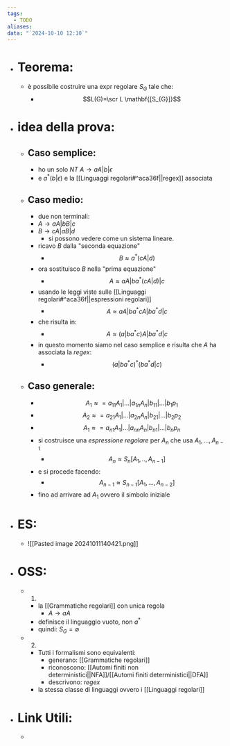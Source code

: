 ```yaml
---
tags:
  - TODO
aliases: 
data: "`2024-10-10 12:10`"
---
```

- # Teorema:
	- è possibile costruire una expr regolare $S_{G}$ tale che:
		- $$L(G)=\scr L \mathbf{[S_{G}]}$$
- # idea della prova:
	- ## Caso semplice:
		- ho un solo $NT$ $A\to aA|b|\epsilon$
		- e $a^{*}(b|\epsilon)$ e la [[Linguaggi regolari#^aca36f||regex]] associata  
	- ## Caso medio:
		- due non terminali:
		- $A\to aA|bB|c$
		- $B\to cA|aB|d$ 
			- si possono vedere come un sistema lineare.
		- ricavo $B$ dalla "seconda equazione"
			- $$B\approx a^{*}(cA|d)$$
		- ora sostituisco $B$ nella "prima equazione" 
			- $$A\approx aA|ba^{*}(cA|d)|c$$
		- usando le leggi viste sulle [[Linguaggi regolari#^aca36f||espressioni regolari]]
			- $$A\approx aA|ba^{*}cA|ba^{*}d|c$$
		- che risulta in:
			- $$A\approx (a|ba^{*}c)A| ba^{*}d|c$$
		- in questo momento siamo nel caso semplice e risulta che $A$ ha associata la _regex_:
			- $$(a|ba^{*}c)^{*}(ba^{*}d|c)$$
	- ## Caso generale:
		- $$A_{1}\approx=a_{11}A_{1}|...|a_{1n}A_{n}|b_{11}|...|b_{1}p_{1}$$
		- $$A_{2}\approx=a_{21}A_{1}|...|a_{2n}A_{n}|b_{21}|...|b_{2}p_{2}$$
		- $$A_{1}\approx=a_{n1}A_{1}|...|a_{nn}A_{n}|b_{n1}|...|b_{n}p_{n}$$
		- si costruisce una _espressione regolare_ per $A_{n}$ che usa $A_{1},...,A_{n-1}$
			- $$A_{n}\approx S_{n}[A_{1},..,A_{n-1}]$$
		- e si procede facendo:
			- $$A_{n-1}\approx S_{n-1}[A_{1},...,A_{n-2}]$$
		- fino ad arrivare ad $A_{1}$ ovvero il simbolo iniziale
- # ES:
	- ![[Pasted image 20241011140421.png]]
- # OSS: 
	- 1)
		- la [[Grammatiche regolari]] con unica regola 
			- $A\to aA$ 
		- definisce il linguaggio vuoto, non $a^{*}$
		- quindi: $S_{G}=\emptyset$ 
	- 2) 
		- Tutti i formalismi sono equivalenti:
			- generano: [[Grammatiche regolari]]
			- riconoscono: [[Automi finiti non deterministici||NFA]]/[[Automi finiti deterministici||DFA]]
			- descrivono: _regex_ 
		- la stessa classe di linguaggi ovvero i [[Linguaggi regolari]] 
- # Link Utili:
	- 